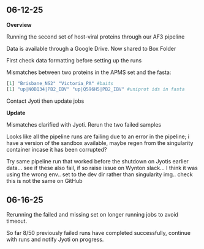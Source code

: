 ## 06-12-25

**Overview**

Running the second set of host-viral proteins through our AF3 pipeline

Data is available through a Google Drive. Now shared to Box Folder

First check data formatting before setting up the runs

Mismatches between two proteins in the APMS set and the fasta:

```r
[1] "Brisbane_NS2" "Victoria_PA" #baits
[1] "up|N0BQ34|PB2_IBV" "up|Q596H5|PB2_IBV" #uniprot ids in fasta
```

Contact Jyoti then update jobs

**Update**

Mismatches clarified with Jyoti. Rerun the two failed samples

Looks like all the pipeline runs are failing due to an error in the pipeline; i have a version of the sandbox available, maybe regen from the singularity container incase it has been corrupted?

Try same pipeline run that worked before the shutdown on Jyotis earlier data... see if these also fail, if so raise issue on Wynton slack... I think it was using the wrong env.. set to the dev dir rather than singularity img.. check this is not the same on GitHub


## 06-16-25

Rerunning the failed and missing set on longer running jobs to avoid timeout.

So far 8/50 previously failed runs have completed successfully, continue with runs and notify Jyoti on progress.
